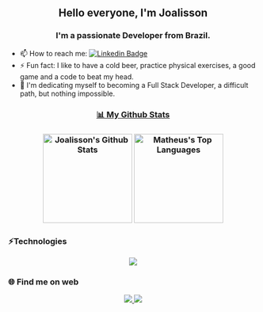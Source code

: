 <h2 align='center'>Hello everyone, I'm Joalisson </h2>

<h3 align='center'>I'm a passionate Developer from Brazil.</h3>

- 📫 How to reach me: [![Linkedin Badge](https://img.shields.io/badge/linkedin-%230077B5.svg?style=flat-square&logo=Linkedin&logoColor=white&link=https://www.linkedin.com/in/joalisson-marques-jgm/)](https://www.linkedin.com/in/joalisson-marques-jgm/)
- ⚡ Fun fact: I like to have a cold beer, practice physical exercises, a good game and a code to beat my head.
- 🤯 I'm dedicating myself to becoming a Full Stack Developer, a difficult path, but nothing impossible.

<div align="center">
  <a href="https://github.com/joalissonmarques"  align="center">
     <h3>📊 My Github Stats <h3> 
      <a href="https://github.com/joalissonmarques"><img alt="Joalisson's Github Stats" src="https://github-readme-stats.vercel.app/api?username=JoalissonMarques&show_icons=true&count_private=true&theme=react&hide_border=true&bg_color=0D1117" height="180"  witdh="550" /></a>
      <a href="https://github.com/joalissonmarques"><img alt="Matheus's Top Languages" src="https://github-readme-stats.vercel.app/api/top-langs/?username=JoalissonMarques&langs_count=8&count_private=true&layout=compact&theme=react&hide_border=true&bg_color=0D1117" height="180"  witdh="550" /></a>
      <br/>
   </a>
</div>
  
<h3>⚡Technologies</h3> 

<p align="center">
  <a href="https://skillicons.dev">
    <img src="https://skillicons.dev/icons?i=html,css,sass,bootstrap,js,react,laravel,php,mysql,vscode,git" />
  </a>
</p>

<h3>🌐 Find me on web</h3> 
<p align="center">
  <a href="">
    <img src="https://skillicons.dev/icons?i=discord" /> 
  </a>
  <a href="https://www.linkedin.com/in/joalisson-marques-jgm/">
    <img src="https://skillicons.dev/icons?i=linkedin" />
  </a>
</p>
